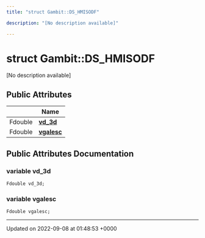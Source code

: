 ```yaml
---
title: "struct Gambit::DS_HMISODF"

description: "[No description available]"

---
```


# struct Gambit::DS_HMISODF



[No description available]

## Public Attributes

|                | Name           |
| -------------- | -------------- |
| Fdouble | **[vd_3d](/documentation/code/classes/structgambit_1_1ds__hmisodf/#variable-gambitds-hmisodf-vd-3d)**  |
| Fdouble | **[vgalesc](/documentation/code/classes/structgambit_1_1ds__hmisodf/#variable-gambitds-hmisodf-vgalesc)**  |

## Public Attributes Documentation

### variable vd_3d

```
Fdouble vd_3d;
```


### variable vgalesc

```
Fdouble vgalesc;
```


-------------------------------

Updated on 2022-09-08 at 01:48:53 +0000